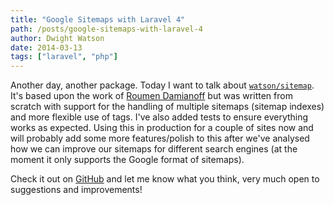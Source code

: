 ```yaml
---
title: "Google Sitemaps with Laravel 4"
path: /posts/google-sitemaps-with-laravel-4
author: Dwight Watson
date: 2014-03-13
tags: ["laravel", "php"]
---
```


Another day, another package. Today I want to talk about [`watson/sitemap`](https://github.com/dwightwatson/sitemap). It&#039;s based upon the work of [Roumen Damianoff](https://github.com/RoumenDamianoff/laravel-sitemap) but was written from scratch with support for the handling of multiple sitemaps (sitemap indexes) and more flexible use of tags. I&#039;ve also added tests to ensure everything works as expected. Using this in production for a couple of sites now and will probably add some more features/polish to this after we&#039;ve analysed how we can improve our sitemaps for different search engines (at the moment it only supports the Google format of sitemaps).

Check it out on [GitHub](https://github.com/dwightwatson/sitemap) and let me know what you think, very much open to suggestions and improvements!
